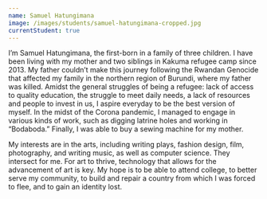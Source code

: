 ```yaml
---
name: Samuel Hatungimana
image: /images/students/samuel-hatungimana-cropped.jpg
currentStudent: true
---
```


I’m Samuel Hatungimana, the first-born in a family of three children. I have been living with my mother and two siblings in Kakuma refugee camp since 2013. My father couldn’t make this journey following the Rwandan Genocide that affected my family in the northern region of Burundi, where my father was killed. Amidst the general struggles of being a refugee: lack of access to quality education, the struggle to meet daily needs, a lack of resources and people to invest in us, I aspire everyday to be the best version of myself. In the midst of the Corona pandemic, I managed to engage in various kinds of work, such as digging latrine holes and working in “Bodaboda.” Finally, I was able to buy a sewing machine for my mother.

My interests are in the arts, including writing plays, fashion design, film, photography, and writing music, as well as computer science. They intersect for me. For art to thrive, technology that allows for the advancement of art is key. My hope is to be able to attend college, to better serve my community, to build and repair a country from which I was forced to flee, and to gain an identity lost.
